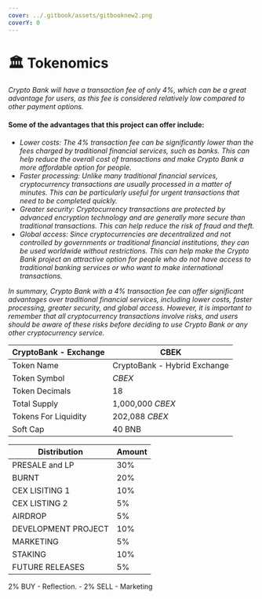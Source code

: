 ```yaml
---
cover: ../.gitbook/assets/gitbooknew2.png
coverY: 0
---
```


# 🏛 Tokenomics

_Crypto Bank will have a transaction fee of only 4%, which can be a great advantage for users, as this fee is considered relatively low compared to other payment options._

#### Some of the advantages that this project can offer include:

* _Lower costs: The 4% transaction fee can be significantly lower than the fees charged by traditional financial services, such as banks. This can help reduce the overall cost of transactions and make Crypto Bank a more affordable option for people._
* _Faster processing: Unlike many traditional financial services, cryptocurrency transactions are usually processed in a matter of minutes. This can be particularly useful for urgent transactions that need to be completed quickly._
* _Greater security: Cryptocurrency transactions are protected by advanced encryption technology and are generally more secure than traditional transactions. This can help reduce the risk of fraud and theft._
* _Global access: Since cryptocurrencies are decentralized and not controlled by governments or traditional financial institutions, they can be used worldwide without restrictions. This can help make the Crypto Bank project an attractive option for people who do not have access to traditional banking services or who want to make international transactions._

_In summary, Crypto Bank with a 4% transaction fee can offer significant advantages over traditional financial services, including lower costs, faster processing, greater security, and global access. However, it is important to remember that all cryptocurrency transactions involve risks, and users should be aware of these risks before deciding to use Crypto Bank or any other cryptocurrency service._

| CryptoBank - Exchange | CBEK                         |
| --------------------- | ---------------------------- |
| Token Name            | CryptoBank - Hybrid Exchange |
| Token Symbol          | _CBEX_                       |
| Token Decimals        | 18                           |
| Total Supply          | 1,000,000 _CBEX_             |
| Tokens For Liquidity  | 202,088 _CBEX_               |
| Soft Cap              | 40 BNB                       |



| Distribution        | Amount |
| ------------------- | ------ |
| PRESALE and LP      | 30%    |
| BURNT               | 20%    |
| CEX LISITING 1      | 10%    |
| CEX LISTING 2       | 5%     |
| AIRDROP             | 5%     |
| DEVELOPMENT PROJECT | 10%    |
| MARKETING           | 5%     |
| STAKING             | 10%    |
| FUTURE RELEASES     | 5%     |

2% BUY - Reflection.  - 2% SELL -  Marketing&#x20;


